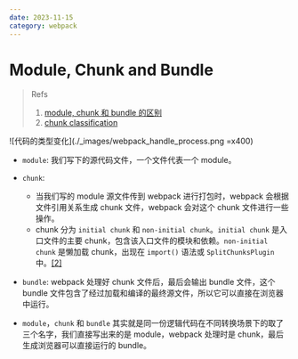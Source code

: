 ```yaml
---
date: 2023-11-15
category: webpack
---
```


# Module, Chunk and Bundle

> Refs
> 1. [module, chunk 和 bundle 的区别](https://www.cnblogs.com/skychx/p/webpack-module-chunk-bundle.html)
> 2. [chunk classification](https://webpack.js.org/concepts/under-the-hood/#chunks)

![代码的类型变化](./_images/webpack_handle_process.png =x400)

- `module`: 我们写下的源代码文件，一个文件代表一个 module。

- `chunk`: 
  - 当我们写的 module 源文件传到 webpack 进行打包时，webpack 会根据文件引用关系生成 chunk 文件，webpack 会对这个 chunk 文件进行一些操作。
  - chunk 分为 `initial chunk` 和 `non-initial chunk`。`initial chunk` 是入口文件的主要 chunk，包含该入口文件的模块和依赖。`non-initial chunk` 是懒加载 chunk，出现在 `import()` 语法或 `SplitChunksPlugin` 中。[\[2\]](https://webpack.js.org/concepts/under-the-hood/#chunks)

- `bundle`: webpack 处理好 chunk 文件后，最后会输出 bundle 文件，这个 bundle 文件包含了经过加载和编译的最终源文件，所以它可以直接在浏览器中运行。

- `module`，`chunk` 和 `bundle` 其实就是同一份逻辑代码在不同转换场景下的取了三个名字，我们直接写出来的是 module，webpack 处理时是 chunk，最后生成浏览器可以直接运行的 bundle。